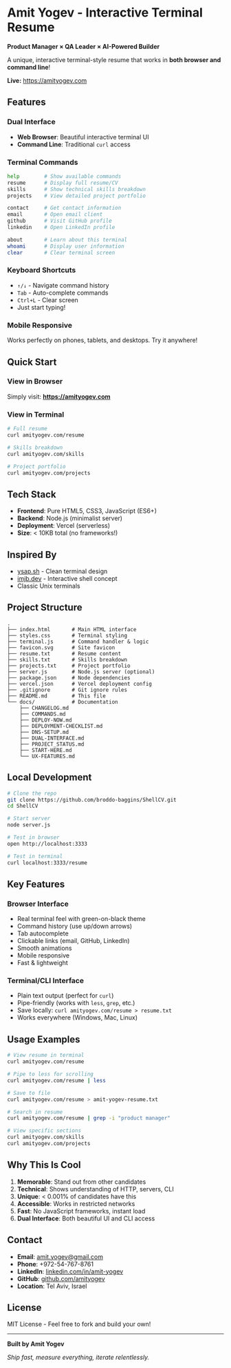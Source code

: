 # Amit Yogev - Interactive Terminal Resume

**Product Manager × QA Leader × AI-Powered Builder**

A unique, interactive terminal-style resume that works in **both browser and command line**!

**Live:** https://amityogev.com

## Features

### Dual Interface
- **Web Browser**: Beautiful interactive terminal UI
- **Command Line**: Traditional `curl` access

### Terminal Commands

```bash
help        # Show available commands
resume      # Display full resume/CV  
skills      # Show technical skills breakdown
projects    # View detailed project portfolio

contact     # Get contact information
email       # Open email client
github      # Visit GitHub profile
linkedin    # Open LinkedIn profile

about       # Learn about this terminal
whoami      # Display user information
clear       # Clear terminal screen
```

### Keyboard Shortcuts

- `↑/↓` - Navigate command history
- `Tab` - Auto-complete commands
- `Ctrl+L` - Clear screen
- Just start typing!

### Mobile Responsive

Works perfectly on phones, tablets, and desktops. Try it anywhere!

## Quick Start

### View in Browser
Simply visit: **https://amityogev.com**

### View in Terminal
```bash
# Full resume
curl amityogev.com/resume

# Skills breakdown
curl amityogev.com/skills

# Project portfolio
curl amityogev.com/projects
```

## Tech Stack

- **Frontend**: Pure HTML5, CSS3, JavaScript (ES6+)
- **Backend**: Node.js (minimalist server)
- **Deployment**: Vercel (serverless)
- **Size**: < 10KB total (no frameworks!)

## Inspired By

- [ysap.sh](https://ysap.sh) - Clean terminal design
- [imjb.dev](https://www.imjb.dev) - Interactive shell concept
- Classic Unix terminals

## Project Structure

```
.
├── index.html       # Main HTML interface
├── styles.css       # Terminal styling
├── terminal.js      # Command handler & logic
├── favicon.svg      # Site favicon
├── resume.txt       # Resume content
├── skills.txt       # Skills breakdown
├── projects.txt     # Project portfolio
├── server.js        # Node.js server (optional)
├── package.json     # Node dependencies
├── vercel.json      # Vercel deployment config
├── .gitignore       # Git ignore rules
├── README.md        # This file
└── docs/            # Documentation
    ├── CHANGELOG.md
    ├── COMMANDS.md
    ├── DEPLOY-NOW.md
    ├── DEPLOYMENT-CHECKLIST.md
    ├── DNS-SETUP.md
    ├── DUAL-INTERFACE.md
    ├── PROJECT_STATUS.md
    ├── START-HERE.md
    └── UX-FEATURES.md
```

## Local Development

```bash
# Clone the repo
git clone https://github.com/broddo-baggins/ShellCV.git
cd ShellCV

# Start server
node server.js

# Test in browser
open http://localhost:3333

# Test in terminal
curl localhost:3333/resume
```

## Key Features

### Browser Interface
- Real terminal feel with green-on-black theme
- Command history (use up/down arrows)
- Tab autocomplete
- Clickable links (email, GitHub, LinkedIn)
- Smooth animations
- Mobile responsive
- Fast & lightweight

### Terminal/CLI Interface
- Plain text output (perfect for `curl`)
- Pipe-friendly (works with `less`, `grep`, etc.)
- Save locally: `curl amityogev.com/resume > resume.txt`
- Works everywhere (Windows, Mac, Linux)

## Usage Examples

```bash
# View resume in terminal
curl amityogev.com/resume

# Pipe to less for scrolling
curl amityogev.com/resume | less

# Save to file
curl amityogev.com/resume > amit-yogev-resume.txt

# Search in resume
curl amityogev.com/resume | grep -i "product manager"

# View specific sections
curl amityogev.com/skills
curl amityogev.com/projects
```

## Why This Is Cool

1. **Memorable**: Stand out from other candidates
2. **Technical**: Shows understanding of HTTP, servers, CLI
3. **Unique**: < 0.001% of candidates have this
4. **Accessible**: Works in restricted networks
5. **Fast**: No JavaScript frameworks, instant load
6. **Dual Interface**: Both beautiful UI and CLI access

## Contact

- **Email**: amit.yogev@gmail.com
- **Phone**: +972-54-767-8761
- **LinkedIn**: [linkedin.com/in/amit-yogev](https://linkedin.com/in/amit-yogev)
- **GitHub**: [github.com/amityogev](https://github.com/amityogev)
- **Location**: Tel Aviv, Israel

## License

MIT License - Feel free to fork and build your own!

---

**Built by Amit Yogev**

*Ship fast, measure everything, iterate relentlessly.*
